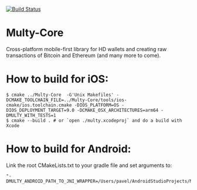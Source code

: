 [![Build Status](https://travis-ci.org/Multy-io/Multy-Core.svg?branch=master)](https://travis-ci.org/Multy-io/Multy-Core)

# Multy-Core
Cross-platform mobile-first library for HD wallets and creating raw transactions of Bitcoin and Ethereum (and many more to come).

# How to build for iOS:
```
$ cmake ../Multy-Core  -G'Unix Makefiles' -DCMAKE_TOOLCHAIN_FILE=../Multy-Core/tools/ios-cmake/ios.toolchain.cmake -DIOS_PLATFORM=OS -DIOS_DEPLOYMENT_TARGET=9.0 -DCMAKE_OSX_ARCHITECTURES=arm64 -DMULTY_WITH_TESTS=1
$ cmake --build . # or `open ./multy.xcodeproj` and do a build with Xcode
```

# How to build for Android:
Link the root CMakeLists.txt to your gradle file and set arguments to:
```
"-DMULTY_ANDROID_PATH_TO_JNI_WRAPPER=/Users/pavel/AndroidStudioProjects/Multi/app/src/main/cpp/scratch.cpp"
```
